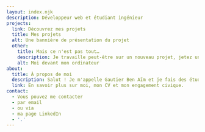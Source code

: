 ```yaml
---
layout: index.njk
description: Développeur web et étudiant ingénieur
projects:
  link: Découvrez mes projets
  title: Mes projets
  alt: Une bannière de présentation du projet
  other:
    title: Mais ce n'est pas tout…
    description: Je travaille peut-être sur un nouveau projet, jetez un œil sur mon GitHub !
    alt: Moi devant mon ordinateur
about:
  title: À propos de moi
  description: Salut ! Je m'appelle Gautier Ben Aïm et je fais des études d'architecture logicielle à l'ENSEEIHT, une école d'ingénieur à Toulouse en France. À côté de ça, je suis très impliqué dans la vie associative de l'école.
  link: En savoir plus sur moi, mon CV et mon engagement civique.
contact:
  - Vous pouvez me contacter
  - par email
  - ou via
  - ma page LinkedIn
  - '.'
---
```

